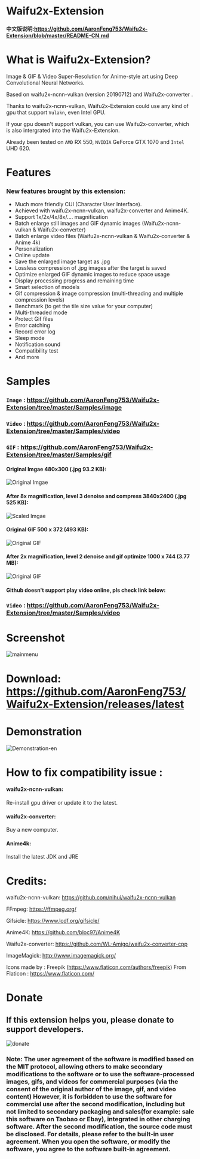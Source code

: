 # Waifu2x-Extension
#### 中文版说明:https://github.com/AaronFeng753/Waifu2x-Extension/blob/master/README-CN.md
# What is Waifu2x-Extension?
Image & GIF & Video Super-Resolution for Anime-style art using Deep Convolutional Neural Networks.

Based on waifu2x-ncnn-vulkan (version 20190712) and Waifu2x-converter . 

Thanks to waifu2x-ncnn-vulkan, Waifu2x-Extension could use any kind of gpu that support `Vulakn`, even Intel GPU. 

If your gpu doesn't support vulkan, you can use Waifu2x-converter, which is also intergrated into the Waifu2x-Extension.

Already been tested on `AMD` RX 550, `NVIDIA` GeForce GTX 1070 and `Intel` UHD 620.

# Features
### New features brought by this extension:
- Much more friendly CUI (Character User Interface).
- Achieved with waifu2x-ncnn-vulkan, waifu2x-converter and Anime4K.
- Support 1x/2x/4x/8x/.... magnification
- Batch enlarge still images and GIF dynamic images (Waifu2x-ncnn-vulkan & Waifu2x-converter)
- Batch enlarge video files (Waifu2x-ncnn-vulkan & Waifu2x-converter & Anime 4k)
- Personalization
- Online update
- Save the enlarged image target as .jpg
- Lossless compression of .jpg images after the target is saved
- Optimize enlarged GIF dynamic images to reduce space usage
- Display processing progress and remaining time
- Smart selection of models
- Gif compression & image compression (multi-threading and multiple compression levels)
- Benchmark (to get the tile size value for your computer)
- Multi-threaded mode
- Protect Gif files
- Error catching
- Record error log
- Sleep mode
- Notification sound
- Compatibility test
- And more

# Samples
### **`Image`** : https://github.com/AaronFeng753/Waifu2x-Extension/tree/master/Samples/image

### **`Video`** : https://github.com/AaronFeng753/Waifu2x-Extension/tree/master/Samples/video

### **`GIF`** : https://github.com/AaronFeng753/Waifu2x-Extension/tree/master/Samples/gif

#### Original Imgae 480x300 (.jpg 93.2 KB):
![Original Imgae](/Samples/image/Original_[480x300].jpg)

#### After 8x magnification, level 3 denoise and compress 3840x2400 (.jpg 525 KB):
![Scaled Imgae](/Samples/image/Waifu2x_8x_[3840x2400].jpg)

#### Original GIF 500 x 372 (493 KB):
![Original GIF](/Samples/gif/2_original.gif)

#### After 2x magnification, level 2 denoise and gif optimize 1000 x 744 (3.77 MB):
![Original GIF](/Samples/gif/2_waifu2x_compressed.gif)

#### Github doesn't support play video online, pls check link below:
### **`Video`** : https://github.com/AaronFeng753/Waifu2x-Extension/tree/master/Samples/video

# Screenshot
![mainmenu](/screenshot/mainmenu-en.png) 

# Download: https://github.com/AaronFeng753/Waifu2x-Extension/releases/latest

# Demonstration
![Demonstration-en](/screenshot/Demonstration-en.gif) 

# How to fix compatibility issue :
#### waifu2x-ncnn-vulkan:
Re-install gpu driver or update it to the latest.
#### waifu2x-converter:
Buy a new computer.
#### Anime4k:
Install the latest JDK and JRE

# Credits:
waifu2x-ncnn-vulkan:
https://github.com/nihui/waifu2x-ncnn-vulkan

FFmpeg:
https://ffmpeg.org/

Gifsicle:
https://www.lcdf.org/gifsicle/

Anime4K:
https://github.com/bloc97/Anime4K

Waifu2x-converter:
https://github.com/WL-Amigo/waifu2x-converter-cpp

ImageMagick:
http://www.imagemagick.org/

Icons made by : Freepik (https://www.flaticon.com/authors/freepik) From Flaticon : https://www.flaticon.com/

# Donate

## If this extension helps you, please donate to support developers.

![donate](/donate.jpg)



### Note: The user agreement of the software is modified based on the MIT protocol, allowing others to make secondary modifications to the software or to use the software-processed images, gifs, and videos for commercial purposes (via the consent of the original author of the image, gif, and video content) However, it is forbidden to use the software for commercial use after the second modification, including but not limited to secondary packaging and sales(for example: sale this software on Taobao or Ebay), integrated in other charging software. After the second modification, the source code must be disclosed. For details, please refer to the built-in user agreement. When you open the software, or modify the software, you agree to the software built-in agreement.
